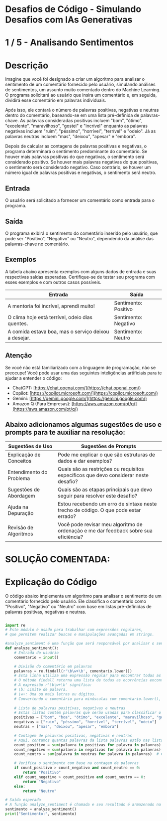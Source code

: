 # Desafios de Código - Simulando Desafios com IAs Generativas
# 1 / 5 - Analisando Sentimentos

# Descrição

Imagine que você foi designado a criar um algoritmo para analisar o sentimento de um comentário fornecido pelo usuário, simulando análises de sentimentos, um assunto muito comentado dentro do Machine Learning. O programa solicitará ao usuário que insira um comentário e, em seguida, dividirá esse comentário em palavras individuais.

Após isso, ele contará o número de palavras positivas, negativas e neutras dentro do comentário, baseando-se em uma lista pré-definida de palavras-chave. As palavras consideradas positivas incluem "bom", "ótimo", "excelente", "maravilhoso", "gostei" e "incrível" enquanto as palavras negativas incluem "ruim", "péssimo", "horrível", "terrível" e "odeio". Já as palavras neutras incluem "mas", "deixou", "apesar" e "embora".

Depois de calcular as contagens de palavras positivas e negativas, o programa determinará o sentimento predominante do comentário. Se houver mais palavras positivas do que negativas, o sentimento será considerado positivo. Se houver mais palavras negativas do que positivas, o sentimento será considerado negativo. Caso contrário, se houver um número igual de palavras positivas e negativas, o sentimento será neutro.

## Entrada

O usuário será solicitado a fornecer um comentário como entrada para o programa.

## Saída

O programa exibirá o sentimento do comentário inserido pelo usuário, que pode ser "Positivo", "Negativo" ou "Neutro", dependendo da análise das palavras-chave no comentário.

## Exemplos

A tabela abaixo apresenta exemplos com alguns dados de entrada e suas respectivas saídas esperadas. Certifique-se de testar seu programa com esses exemplos e com outros casos possíveis.

| Entrada                                               | Saída              |
|-------------------------------------------------------|--------------------|
| A mentoria foi incrível, aprendi muito!               | Sentimento: Positivo |
| O clima hoje está terrível, odeio dias quentes.       | Sentimento: Negativo |
| A comida estava boa, mas o serviço deixou a desejar. | Sentimento: Neutro   |

## Atenção

Se você não está familiarizado com a linguagem de programação, não se preocupe!
Você pode usar uma das seguintes inteligências artificiais para te ajudar a entender o código:

- ChatGPT: [https://chat.openai.com/](https://chat.openai.com/)
- Copilot: [https://copilot.microsoft.com/](https://copilot.microsoft.com/)
- Gemini: [https://gemini.google.com/](https://gemini.google.com/)
- Amazon Q (Para Empresas): [https://aws.amazon.com/pt/q/](https://aws.amazon.com/pt/q/)

## Abaixo adicionamos algumas sugestões de uso e prompts para te auxiliar na resolução:

| Sugestões de Uso             | Sugestões de Prompts                                                 |
|------------------------------|----------------------------------------------------------------------|
| Explicação de Conceitos      | Pode me explicar o que são estruturas de dados e dar exemplos?       |
| Entendimento do Problema     | Quais são as restrições ou requisitos específicos que devo considerar neste desafio? |
| Sugestões de Abordagem       | Quais são as etapas principais que devo seguir para resolver este desafio? |
| Ajuda na Depuração           | Estou recebendo um erro de sintaxe neste trecho de código. O que pode estar errado? |
| Revisão de Algoritmos        | Você pode revisar meu algoritmo de ordenação e me dar feedback sobre sua eficiência? |


# SOLUÇÃO COMENTADA:

# Explicação do Código

O código abaixo implementa um algoritmo para analisar o sentimento de um comentário fornecido pelo usuário. Ele classifica o comentário como "Positivo", "Negativo" ou "Neutro" com base em listas pré-definidas de palavras positivas, negativas e neutras.

```python

import re
# Este módulo é usado para trabalhar com expressões regulares,
# que permitem realizar buscas e manipulações avançadas em strings.

#analyze_sentiment é uma função que será responsável por analisar o sentimento de um comentário fornecido pelo usuário.
def analyze_sentiment():
    # Entrada do usuário
    comentario = input()

    # Divisão do comentário em palavras
    palavras = re.findall(r'\b\w+\b', comentario.lower())
    # Esta linha utiliza uma expressão regular para encontrar todas as palavras no comentário.
    # O método findall retorna uma lista de todas as ocorrências encontradas.
    # A expressão r'\b\w+\b' significa:
    # \b: Limite de palavra.
    # \w+: Uma ou mais letras ou dígitos.
    # Convertendo o comentário para minúsculas com comentario.lower(), garantimos que a análise seja case-insensitive (não sensível a maiúsculas/minúsculas).
    
    # Lista de palavras positivas, negativas e neutras
    # Estas listas contêm palavras que serão usadas para classificar o sentimento do comentário.
    positivas = ["bom", "boa", "ótimo", "excelente", "maravilhoso", "gostei", "incrível"]
    negativas = ["ruim", "péssimo", "horrível", "terrível", "odeio"]
    neutras = ["mas", "deixou", "apesar", "embora"]

    # Contagem de palavras positivas, negativas e neutras
    # Aqui, contamos quantas palavras da lista palavras estão nas listas positivas e negativas, respectivamente.
    count_positivo = sum(palavra in positivas for palavra in palavras)
    count_negativo = sum(palavra in negativas for palavra in palavras)
    count_neutro = sum(palavra in neutras for palavra in palavras)  # Contagem de palavras neutras

    # Verifica o sentimento com base na contagem de palavras
    if count_positivo > count_negativo and count_neutro == 0:
        return "Positivo"
    elif count_negativo > count_positivo and count_neutro == 0:
        return "Negativo"
    else:
        return "Neutro"

# Saída esperada
# A função analyze_sentiment é chamada e seu resultado é armazenado na variável sentimento, que é então impressa.
sentimento = analyze_sentiment()
print("Sentimento:", sentimento)


